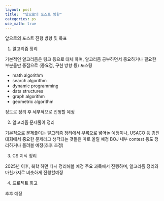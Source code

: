 ```yaml
---
layout: post
title:  "앞으로의 포스트 방향"
categories: ps
use_math: true
---
```


앞으로의 포스트 진행 방향 및 목표

1. 알고리즘 정리

기본적인 알고리즘은 링크 등으로 대체 하며, 알고리즘 공부하면서 중요하거나 필요한 부분들만 중점으로 (중요점, 구현 방향 등) 포스팅
- math algorithm
- search algorithm
- dynamic programming
- data structures
- graph algorithm
- geometric algorithm

정도로 정리 후 세부적으로 진행할 예정

2. 알고리즘 문제풀이 정리

기본적으로 문제풀이는 알고리즘 정리에서 부록으로 넣어놀 예정이나, USACO 등 경진대회에서 중요한 문제라고 생각되는 것들은 따로 올릴 예정
BOJ 내부 contest 등도 정리하거나 올려볼 예정(추후 조정)

3. CS 지식 정리

2025년 이후, 복학 하면 다시 정리해볼 예정
주요 과목에서 진행하며, 알고리즘 정리와 마찬가지로 비슷하게 진행할예정

4. 프로젝트 회고

추후 예정